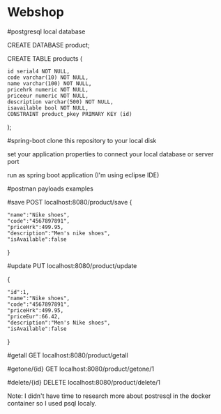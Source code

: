 # Webshop



#postgresql local database

CREATE DATABASE product;

CREATE TABLE products (


	id serial4 NOT NULL,
	code varchar(10) NOT NULL,
	name varchar(100) NOT NULL,
	pricehrk numeric NOT NULL,
	priceeur numeric NOT NULL,
	description varchar(500) NOT NULL,
	isavailable bool NOT NULL,
	CONSTRAINT product_pkey PRIMARY KEY (id)
	
	
);


#spring-boot
clone this repository to your local disk

set your application properties to connect your local database or server port 

run as spring boot application (I'm using eclipse IDE)

#postman payloads examples


#save 
POST localhost:8080/product/save
{
    
    "name":"Nike shoes",
    "code":"4567897891",
    "priceHrk":499.95,
    "description":"Men's nike shoes",
    "isAvailable":false

}

#update
PUT localhost:8080/product/update

{

    "id":1,
    "name":"Nike shoes",
    "code":"4567897891",
    "priceHrk":499.95,
    "priceEur":66.42,
    "description":"Men's Nike shoes",
    "isAvailable":false

}

#getall
GET localhost:8080/product/getall


#getone/{id}
GET localhost:8080/product/getone/1


#delete/{id} 
DELETE localhost:8080/product/delete/1


Note:
I didn't have time to research more about postresql in the docker container so I used psql localy.
